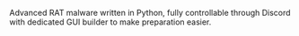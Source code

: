 Advanced RAT malware written in Python, fully controllable through Discord with dedicated GUI builder to make preparation easier.
